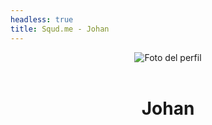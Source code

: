 ```yaml
---
headless: true
title: Squd.me - Johan
---
```


<div align="center">
<img alt="Foto del perfil" class="be6sR" src="https://instagram.fmex10-2.fna.fbcdn.net/v/t51.2885-19/s150x150/141178627_111546030899969_2267140937590127994_n.jpg?tp=1&amp;_nc_ht=instagram.fmex10-2.fna.fbcdn.net&amp;_nc_ohc=ijbGsMnA1FgAX-5PhrA&amp;oh=d17dd2960abf5e49cec619def9e6b13f&amp;oe=606F9AA0">
<br><br>
<h1 id="johan">Johan</h1>
</div>